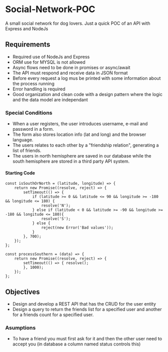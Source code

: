 # Social-Network-POC

A small social network for dog lovers. Just a quick POC of an API with Express and NodeJs

## Requirements

- Required use of NodeJs and Express
- ORM use for MYSQL is not allowed
- Async flows need to be done in promises or async/await
- The API must respond and receive data in JSON format
- Before every request a log mus be printed with some information about the process running
- Error handling is required
- Good organization and clean code with a design pattern where the logic and the data model are independant

### Special Conditions

- When a user registers, the user introduces username, e-mail and password in a form.
- The form also stores location info (lat and long) and the browser language.
- The users relates to each other by a "friendship relation", generating a list of friends.
- The users in north hemisphere are saved in our database while the south hemisphere are stored in a third party API system.

#### Starting Code

```
const isSouthOrNorth = (latitude, longitude) => {
    return new Promise((resolve, reject) => {
        setTimeout(() => {
            if (latitude >= 0 && latitude <= 90 && longitude >= -180 && longitude <= 180) {
                resolve('N');
            } else if (latitude < 0 && latitude >= -90 && longitude >= -180 && longitude <= 180){
                resolve('S');
            } else {
                reject(new Error('Bad values'));
            }
        }, 700);
    });
};

const processSouthern = (data) => { 
    return new Promise((resolve, reject) => {
        setTimeout(() => { resolve();
        }, 1000); 
    });
};
```

## Objectives

- Design and develop a REST API that has the CRUD for the user entity
- Design a query to return the friends list for a specified user and another for a friends count for a specified user.

### Asumptions

- To have a friend you must first ask for it and then the other user need to accept you (in database a column named status controls this)